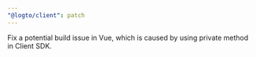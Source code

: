 ```yaml
---
"@logto/client": patch
---
```


Fix a potential build issue in Vue, which is caused by using private method in Client SDK.
